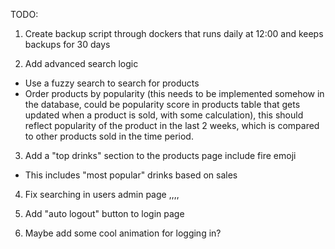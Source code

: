 TODO:

1. Create backup script through dockers that runs daily at 12:00 and keeps backups for 30 days

2. Add advanced search logic

- Use a fuzzy search to search for products
- Order products by popularity (this needs to be implemented somehow in the database, could be popularity score in products table that gets updated when a product is sold, with some calculation), this should reflect popularity of the product in the last 2 weeks, which is compared to other products sold in the time period.

3. Add a "top drinks" section to the products page include fire emoji

- This includes "most popular" drinks based on sales

4. Fix searching in users admin page ,,,,

5. Add "auto logout" button to login page

6. Maybe add some cool animation for logging in?
